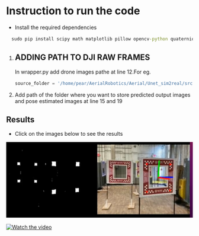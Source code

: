 # Instruction to run the code

* Install the required dependencies
```cmd
  sudo pip install scipy math matplotlib pillow opencv-python quaternions
```

1. ADDING PATH TO DJI RAW FRAMES 
    -
    In wrapper.py add drone images pathe at line 12.For eg.
    ```python
    source_folder = '/home/pear/AerialRobotics/Aerial/Unet_sim2real/src/videmaker/videoframes'
    ```
2. Add path of the folder where you want to store predicted output images and pose estimated images at line 15 and 19

## Results

* Click on the images below to see the results

[![Watch the video](https://github.com/anki-mittal/HW3b/blob/master/Code/Screenshot%20from%202024-02-06%2011-20-00.png?raw=true)](https://drive.google.com/file/d/1uUSNmdUd-ZiGVLv2rp2mNiRtt8BZpXFu/view?usp=drive_link)

[![Watch the video](https://rbe549.github.io/assets/2023/rbe595/p3/QuadP3b.png)](https://youtu.be/6rkf0EhJAjg)
